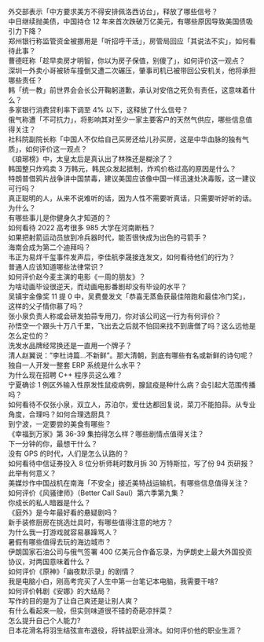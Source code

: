 外交部表示「中方要求美方不得安排佩洛西访台」，释放了哪些信号？  
中日继续抛美债，中国持仓 12 年来首次跌破万亿美元，有哪些原因导致美国债吸引力下降？  
郑州银行称监管资金被挪用是「听招呼干活」，房管局回应「其说法不实」，如何看待此事？  
曹德旺称「趁早卖房才明智，你以为房子保值，别傻了」，如何评价这一观点？  
深圳一外卖小哥被轿车撞倒又遭二次碾压，肇事司机已被带回公安机关，他将承担哪些责任？  
韩「统一教」前世界会会长公开鞠躬道歉，承认对安倍之死负有责任，这意味着什么？  
多家银行消费贷利率下调至 4% 以下，这释放了什么信号？  
俄气称遭「不可抗力」，将影响其对至少一家主要客户的天然气供应，哪些信息值得关注？  
社科院副院长称「中国人不仅给自己买房还给儿孙买房，这是中华血脉的独有气质」，如何评价这一观点？  
《琅琊榜》中，太皇太后是真认出了林殊还是糊涂了？  
韩国整只炸鸡卖 3 万韩元，韩民众发起抵制，炸鸡价格过高的原因是什么？  
特朗普借鸦片战争讲中国禁毒，建议美国应该像中国一样迅速处决毒贩，这一建议可行吗？  
真正聪明的人，从来不说难听的话，因为人性不需要听真话，只需要听好听的话。为什么？  
有哪些事儿是你健身久才知道的？  
如何看待 2022 高考很多 985 大学在河南断档？  
如果把射箭运动员放到冷兵器时代，能否很快成为出色的弓箭手？  
海南会成为第二个迪拜吗？  
韦正为易烊千玺事件发声后，李佳航李晟接连发文，如何看待他们的行为？  
普通人应该知道哪些法律常识？  
如何评价赵今麦主演的电影《一周的朋友》？  
为啥动画毕设很逆天，而动画电影番剧却没有毕设的水平？  
吴镇宇金像奖 11 提 0 中，吴费曼发文「恭喜无蒸鱼获最佳陪跑和最佳冷门奖」，这样的父子情你慕了吗？  
张小泉负责人称或会研发拍蒜专用刀，你对该公司这一行为有何评价？  
孙悟空一个跟头十万八千里，飞出去之后就不怕回来找不到唐僧了吗？这么远他是怎么定位的？  
洗发水品牌经常换还是一直用一个牌子？  
清人赵翼说：”李杜诗篇…不新鲜”。那大清朝，到底有哪些有名或新鲜的诗句呢？  
独自一人开发一整套 ERP 系统是什么水平？  
为什么现在招聘 C++ 程序员这么难？  
宁夏确诊 1 例区外输入性原发性鼠疫病例，腺鼠疫是种什么病？会引起大范围传播吗？  
如何看待不仅张小泉，双立人，苏泊尔，爱仕达都回复说，菜刀不能拍蒜。从专业角度，合理吗？如何合理选厨具？  
到宁波，一定要尝的美食有哪些？  
《幸福到万家》第 36-39 集拍得怎么样？哪些剧情点值得关注？  
下一分钟的你，最想干什么？  
没有 GPS 的时代，人们是怎么认路的？  
如何看待中信证券投入 8 位分析师耗时数月拆 30 万特斯拉，写了份 94 页研报？ 此举有何意义？  
美媒炒作中国战机在南海「不安全」接近美特战运输机，有哪些信息值得关注？  
如何评价《风骚律师》（Better Call Saul）第六季第九集？  
你成长的私人暗器是什么？  
《庭外》是今年最好看的悬疑剧吗？  
新手装修厨房在挑选灶具时，有哪些值得注意的地方？  
为什么我一打游戏就容易暴躁骂人？  
暑假有哪些值得去玩的海边城市？  
伊朗国家石油公司与俄气签署 400 亿美元合作备忘录，为伊朗史上最大外国投资协议，对两国意味着什么？  
如何评价《原神》「幽夜默示录」的剧情？  
我是电脑小白，刚高考完买了人生中第一台笔记本电脑，我需要干啥?  
如何评价韩剧《安娜》的大结局？  
写作的目的是为了让自己爽还是让别人爽？  
有什么看起来一般，但实则味道很不错的奇葩凉拌菜？  
怎么提升自己个人能力?  
日本花滑名将羽生结弦宣布退役，将转战职业滑冰。如何评价他的职业生涯？  
